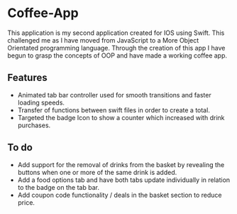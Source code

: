 # Coffee-App

This application is my second application created for IOS using Swift. This challenged me as I have moved from JavaScript to
a More Object Orientated programming language. Through the creation of this app I have begun to grasp the concepts of OOP
and have made a working coffee app. 

## Features 

- Animated tab bar controller used for smooth transitions and faster loading speeds. 
- Transfer of functions between swift files in order to create a total.
- Targeted the badge Icon to show a counter which increased with drink purchases. 

## To do

- Add support for the removal of drinks from the basket by revealing the buttons when one or more of the same drink is added. 
- Add a food options tab and have both tabs update individually in relation to the badge on the tab bar. 
- Add coupon code functionality / deals in the basket section to reduce price. 
